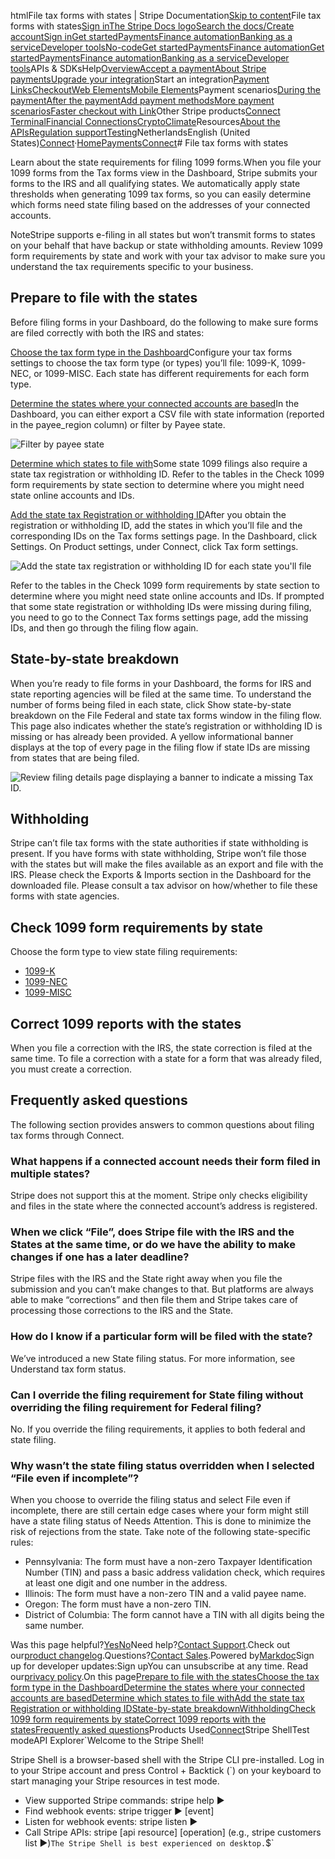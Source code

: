 htmlFile tax forms with states | Stripe Documentation[Skip to content](#main-content)File tax forms with states[Sign in](https://dashboard.stripe.com/login?redirect=https%3A%2F%2Fdocs.stripe.com%2Fconnect%2Ftax-forms-state-requirements)[The Stripe Docs logo](/)[Search the docs/](#)[Create account](https://dashboard.stripe.com/register/connect)[Sign in](https://dashboard.stripe.com/login?redirect=https%3A%2F%2Fdocs.stripe.com%2Fconnect%2Ftax-forms-state-requirements)[Get started](/get-started)[Payments](/payments)[Finance automation](/finance-automation)[Banking as a service](/financial-services)[Developer tools](/development)[No-code](/no-code)[Get started](/get-started)[Payments](/payments)[Finance automation](/finance-automation)[](#)[Get started](/get-started)[Payments](/payments)[Finance automation](/finance-automation)[Banking as a service](/financial-services)[Developer tools](/development)[](#)APIs & SDKsHelp[Overview](/docs/payments)[Accept a payment](#)[About Stripe payments](#)[Upgrade your integration](/docs/payments/upgrades)Start an integration[Payment Links](#)[Checkout](#)[Web Elements](#)[Mobile Elements](#)Payment scenarios[During the payment](#)[After the payment](#)[Add payment methods](#)[More payment scenarios](#)[Faster checkout with Link](#)Other Stripe products[Connect](#)
[Terminal](#)[Financial Connections](#)[Crypto](#)[Climate](#)Resources[About the APIs](#)[Regulation support](#)[Testing](/docs/testing)NetherlandsEnglish (United States)[](#)[](#)[Connect](/connect)·[Home](/docs)[Payments](/docs/payments)[Connect](/docs/connect)# File tax forms with states

Learn about the state requirements for filing 1099 forms.When you file your 1099 forms from the Tax forms view in the Dashboard, Stripe submits your forms to the IRS and all qualifying states. We automatically apply state thresholds when generating 1099 tax forms, so you can easily determine which forms need state filing based on the addresses of your connected accounts.

NoteStripe supports e-filing in all states but won’t transmit forms to states on your behalf that have backup or state withholding amounts. Review 1099 form requirements by state and work with your tax advisor to make sure you understand the tax requirements specific to your business.

## Prepare to file with the states

Before filing forms in your Dashboard, do the following to make sure forms are filed correctly with both the IRS and states:

[Choose the tax form type in the Dashboard](#choose-form-type)Configure your tax forms settings to choose the tax form type (or types) you’ll file: 1099-K, 1099-NEC, or 1099-MISC. Each state has different requirements for each form type.

[Determine the states where your connected accounts are based](#determine-location)In the Dashboard, you can either export a CSV file with state information (reported in the payee_region column) or filter by Payee state.

![Filter by payee state](https://b.stripecdn.com/docs-statics-srv/assets/payee_state.f077495dfbceb3bba62b27c5aee2bb9f.png)

[Determine which states to file with](#determine-states)Some state 1099 filings also require a state tax registration or withholding ID. Refer to the tables in the Check 1099 form requirements by state section to determine where you might need state online accounts and IDs.

[Add the state tax Registration or withholding ID](#add-state-reg)After you obtain the registration or withholding ID, add the states in which you’ll file and the corresponding IDs on the Tax forms settings page. In the Dashboard, click Settings. On Product settings, under Connect, click Tax form settings.

![Add the state tax registration or withholding ID for each state you'll file](https://b.stripecdn.com/docs-statics-srv/assets/state_tax_registration_id.b61e81338146c94a3e98ee995cd866ce.png)

Refer to the tables in the Check 1099 form requirements by state section to determine where you might need state online accounts and IDs. If prompted that some state registration or withholding IDs were missing during filing, you need to go to the Connect Tax forms settings page, add the missing IDs, and then go through the filing flow again.

## State-by-state breakdown

When you’re ready to file forms in your Dashboard, the forms for IRS and state reporting agencies will be filed at the same time. To understand the number of forms being filed in each state, click Show state-by-state breakdown on the File Federal and state tax forms window in the filing flow. This page also indicates whether the state’s registration or withholding ID is missing or has already been provided. A yellow informational banner displays at the top of every page in the filing flow if state IDs are missing from states that are being filed.

![Review filing details page displaying a banner to indicate a missing Tax ID.](https://b.stripecdn.com/docs-statics-srv/assets/tax-forms-review-filing-missing-ID.40d5902778ca845d5190d1679d9f4ee8.png)

## Withholding

Stripe can’t file tax forms with the state authorities if state withholding is present. If you have forms with state withholding, Stripe won’t file those with the states but will make the files available as an export and file with the IRS. Please check the Exports & Imports section in the Dashboard for the downloaded file. Please consult a tax advisor on how/whether to file these forms with state agencies.

## Check 1099 form requirements by state

Choose the form type to view state filing requirements:

- [1099-K](/connect/1099-K)
- [1099-NEC](/connect/1099-NEC)
- [1099-MISC](/connect/1099-MISC)

## Correct 1099 reports with the states

When you file a correction with the IRS, the state correction is filed at the same time. To file a correction with a state for a form that was already filed, you must create a correction.

## Frequently asked questions

The following section provides answers to common questions about filing tax forms through Connect.

### What happens if a connected account needs their form filed in multiple states?

Stripe does not support this at the moment. Stripe only checks eligibility and files in the state where the connected account’s address is registered.

### When we click “File”, does Stripe file with the IRS and the States at the same time, or do we have the ability to make changes if one has a later deadline?

Stripe files with the IRS and the State right away when you file the submission and you can’t make changes to that. But platforms are always able to make “corrections” and then file them and Stripe takes care of processing those corrections to the IRS and the State.

### How do I know if a particular form will be filed with the state?

We’ve introduced a new State filing status. For more information, see Understand tax form status.

### Can I override the filing requirement for State filing without overriding the filing requirement for Federal filing?

No. If you override the filing requirements, it applies to both federal and state filing.

### Why wasn’t the state filing status overridden when I selected “File even if incomplete”?

When you choose to override the filing status and select File even if incomplete, there are still certain edge cases where your form might still have a state filing status of Needs Attention. This is done to minimize the risk of rejections from the state. Take note of the following state-specific rules:

- Pennsylvania: The form must have a non-zero Taxpayer Identification Number (TIN) and pass a basic address validation check, which requires at least one digit and one number in the address.
- Illinois: The form must have a non-zero TIN and a valid payee name.
- Oregon: The form must have a non-zero TIN.
- District of Columbia: The form cannot have a TIN with all digits being the same number.

Was this page helpful?[Yes](#)[No](#)Need help?[Contact Support](https://support.stripe.com/).Check out our[product changelog](https://stripe.com/blog/changelog).Questions?[Contact Sales](https://stripe.com/contact/sales).Powered by[Markdoc](https://markdoc.dev)Sign up for developer updates:Sign upYou can unsubscribe at any time. Read our[privacy policy](https://stripe.com/privacy).On this page[Prepare to file with the states](#prepare-to-file-with-the-states)[Choose the tax form type in the Dashboard](#choose-form-type)[Determine the states where your connected accounts are based](#determine-location)[Determine which states to file with](#determine-states)[Add the state tax Registration or withholding ID](#add-state-reg)[State-by-state breakdown](#state-by-state-breakdown)[Withholding](#withholding)[Check 1099 form requirements by state](#check-1099-form-requirements-by-state)[Correct 1099 reports with the states](#correct-1099-reports-with-the-states)[Frequently asked questions](#frequently-asked-questions)Products Used[Connect](/connect)Stripe ShellTest modeAPI Explorer[](https://stripe.com/docs/stripe-cli#install)`Welcome to the Stripe Shell!

Stripe Shell is a browser-based shell with the Stripe CLI pre-installed. Log in to your
Stripe account and press Control + Backtick (`) on your keyboard to start managing your Stripe
resources in test mode.

- View supported Stripe commands: stripe help ▶️
- Find webhook events: stripe trigger ▶️ [event]
- Listen for webhook events: stripe listen ▶
- Call Stripe APIs: stripe [api resource] [operation] (e.g., stripe customers list ▶️)`The Stripe Shell is best experienced on desktop.`$`